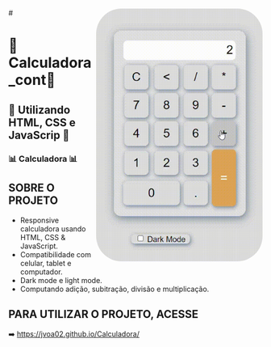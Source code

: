
#
 <img align="right" alt="CALCULADORA-pic" height="500" style="border-radius:50px;" src="https://github.com/JVOA02/Calculadora/blob/main/Calculadora-com-css-html-e-js-e-mais-3-p%C3%A1ginas-Pessoal-%E2%80%94-Microsoft_-Edge-2022-04-21-13-32-01-_online.gif">
#

# 🧮Calculadora_cont🧮
## 📱 Utilizando HTML, CSS e JavaScrip 📱
### 📊 Calculadora 📊

## SOBRE O PROJETO
- Responsive calculadora usando HTML, CSS & JavaScript.
- Compatibilidade com celular, tablet e computador.
- Dark mode e light mode.
- Computando adição, subitração, divisão e multiplicação.

## PARA UTILIZAR O PROJETO, ACESSE
➡️ https://jvoa02.github.io/Calculadora/
##


 

